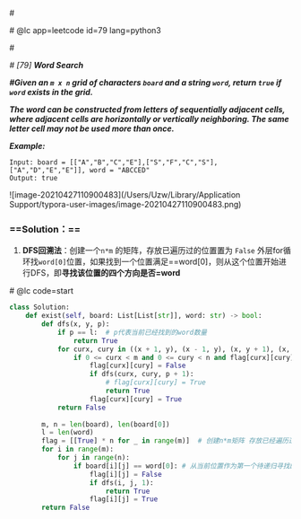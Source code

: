 \#

\# @lc app=leetcode id=79 lang=python3

\#

*\# [79] **Word Search***

***\#Given an `m x n` grid of characters `board` and a string `word`, return `true` if `word` exists in the grid.***

***The word can be constructed from letters of sequentially adjacent cells, where adjacent cells are horizontally or vertically neighboring. The same letter cell may not be used more than once.***

***Example:***

```
Input: board = [["A","B","C","E"],["S","F","C","S"],["A","D","E","E"]], word = "ABCCED"
Output: true
```

![image-20210427110900483](/Users/Uzw/Library/Application Support/typora-user-images/image-20210427110900483.png)

### ==Solution：==

1. **DFS回溯法**：创建一个`n*m` 的矩阵，存放已遍历过的位置置为 `False` 外层for循环找``word[0]``位置，如果找到一个位置满足==word[0]，则从这个位置开始进行DFS，即**寻找该位置的四个方向是否=word**

\# @lc code=start

```python
class Solution:
    def exist(self, board: List[List[str]], word: str) -> bool:
        def dfs(x, y, p):
            if p == l:  # p代表当前已经找到的word数量 
                return True
            for curx, cury in ((x + 1, y), (x - 1, y), (x, y + 1), (x, y - 1)):
                if 0 <= curx < m and 0 <= cury < n and flag[curx][cury] and board[curx][cury] == word[p]:
                    flag[curx][cury] = False
                    if dfs(curx, cury, p + 1):
                        # flag[curx][cury] = True
                        return True
                    flag[curx][cury] = True
            return False
        
        m, n = len(board), len(board[0])
        l = len(word)
        flag = [[True] * n for _ in range(m)]  # 创建n*m矩阵 存放已经遍历过的路径变为False
        for i in range(m):
            for j in range(n):
                if board[i][j] == word[0]: # 从当前位置作为第一个待递归寻找的head做dfs，所以每次判断都是从word[0]开始
                    flag[i][j] = False
                    if dfs(i, j, 1):
                        return True
                    flag[i][j] = True
        return False
```

